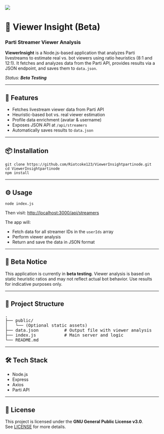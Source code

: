 <img src="https://github.com/user-attachments/assets/4ac2b312-251b-4d4e-87d7-17c3c9590b3e">



<h1>🎥 Viewer Insight (Beta)</h1>
<h3>Parti Streamer Viewer Analysis</h3>

<p><strong>ViewerInsight</strong> is a Node.js-based application that analyzes Parti livestreams to estimate real vs. bot viewers using ratio heuristics (8:1 and 12:1). It fetches and analyzes data from the Parti API, provides results via a JSON endpoint, and saves them to <code>data.json</code>.</p>

<p><em>Status: <strong>Beta Testing</strong></em></p>

<hr>

<h2>🚀 Features</h2>
<ul>
  <li>Fetches livestream viewer data from Parti API</li>
  <li>Heuristic-based bot vs. real viewer estimation</li>
  <li>Profile data enrichment (avatar & username)</li>
  <li>Exposes JSON API at <code>/api/streamers</code></li>
  <li>Automatically saves results to <code>data.json</code></li>
</ul>

<hr>

<h2>📦 Installation</h2>

<pre><code>git clone https://github.com/Riotcoke123/ViewerInsightpartinode.git
cd ViewerInsightpartinode
npm install
</code></pre>

<hr>

<h2>⚙️ Usage</h2>

<pre><code>node index.js
</code></pre>

<p>Then visit: <a href="http://localhost:3000/api/streamers" target="_blank">http://localhost:3000/api/streamers</a></p>

<p>The app will:</p>
<ul>
  <li>Fetch data for all streamer IDs in the <code>userIds</code> array</li>
  <li>Perform viewer analysis</li>
  <li>Return and save the data in JSON format</li>
</ul>

<hr>

<h2>🧪 Beta Notice</h2>

<p>This application is currently in <strong>beta testing</strong>. Viewer analysis is based on static heuristic ratios and may not reflect actual bot behavior. Use results for indicative purposes only.</p>

<hr>

<h2>📁 Project Structure</h2>

<pre>
.
├── public/
│   └── (Optional static assets)
├── data.json          # Output file with viewer analysis
├── index.js           # Main server and logic
└── README.md
</pre>

<hr>

<h2>🛠️ Tech Stack</h2>
<ul>
  <li>Node.js</li>
  <li>Express</li>
  <li>Axios</li>
  <li>Parti API</li>
</ul>

<hr>

<h2>📄 License</h2>

<p>This project is licensed under the <strong>GNU General Public License v3.0</strong>.<br>
See <a href="https://www.gnu.org/licenses/gpl-3.0.html" target="_blank">LICENSE</a> for more details.</p>
